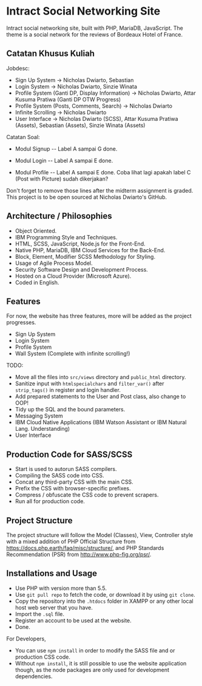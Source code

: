 # Intract Social Networking Site
Intract social networking site, built with PHP, MariaDB, JavaScript. The theme is a social network for the reviews of Bordeaux Hotel of France.

## Catatan Khusus Kuliah
Jobdesc:
- Sign Up System -> Nicholas Dwiarto, Sebastian
- Login System -> Nicholas Dwiarto, Sinzie Winata
- Profile System (Ganti DP, Display Information) -> Nicholas Dwiarto, Attar Kusuma Pratiwa (Ganti DP OTW Progress)
- Profile System (Posts, Comments, Search) -> Nicholas Dwiarto
- Infinite Scrolling -> Nicholas Dwiarto
- User Interface -> Nicholas Dwiarto (SCSS), Attar Kusuma Pratiwa (Assets), Sebastian (Assets), Sinzie Winata (Assets)

Catatan Soal:
- Modul Signup
-- Label A sampai G done.

- Modul Login
-- Label A sampai E done.

- Modul Profile
-- Label A sampai E done. Coba lihat lagi apakah label C (Post with Picture) sudah dikerjakan?

Don't forget to remove those lines after the midterm assignment is graded. This project is to be open sourced at Nicholas Dwiarto's GitHub.

## Architecture / Philosophies
* Object Oriented.
* IBM Programming Style and Techniques.
* HTML, SCSS, JavaScript, Node.js for the Front-End.
* Native PHP, MariaDB, IBM Cloud Services for the Back-End.
* Block, Element, Modifier SCSS Methodology for Styling.
* Usage of Agile Process Model.
* Security Software Design and Development Process.
* Hosted on a Cloud Provider (Microsoft Azure).
* Coded in English.

## Features
For now, the website has three features, more will be added as the project progresses.
* Sign Up System
* Login System
* Profile System
* Wall System (Complete with infinite scrolling!)

TODO:
* Move all the files into `src/views` directory and `public_html` directory.
* Sanitize input with `htmlspecialchars` and `filter_var()` after `strip_tags()` in register and login handler.
* Add prepared statements to the User and Post class, also change to OOP!
* Tidy up the SQL and the bound parameters.
* Messaging System
* IBM Cloud Native Applications (IBM Watson Assistant or IBM Natural Lang. Understanding)
* User Interface

## Production Code for SASS/SCSS
* Start is used to autorun SASS compilers.
* Compiling the SASS code into CSS.
* Concat any third-party CSS with the main CSS.
* Prefix the CSS with browser-specific prefixes.
* Compress / obfuscate the CSS code to prevent scrapers.
* Run all for production code.

## Project Structure
The project structure will follow the Model (Classes), View, Controller style with a mixed addition of PHP Official Structure from https://docs.php.earth/faq/misc/structure/, and PHP Standards Recommendation (PSR) from http://www.php-fig.org/psr/.

## Installations and Usage
* Use PHP with version more than 5.5.
* Use `git pull repo` to fetch the code, or download it by using `git clone`.
* Copy the repository into the `.htdocs` folder in XAMPP or any other local host web server that you have.
* Import the `.sql` file.
* Register an account to be used at the website.
* Done.

For Developers,
* You can use `npm install` in order to modify the SASS file and or production CSS code.
* Without `npm install`, it is still possible to use the website application though, as the node packages are only used for development dependencies.